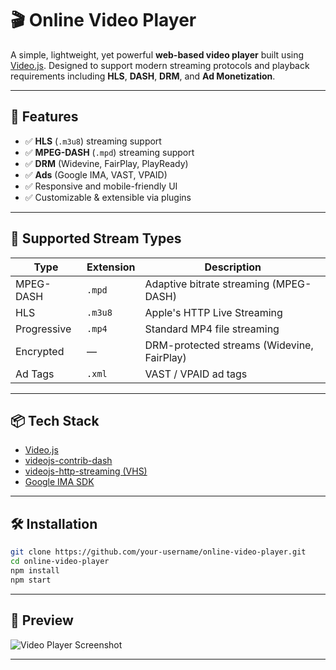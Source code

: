 # 🎬 Online Video Player

A simple, lightweight, yet powerful **web-based video player** built using [Video.js](https://videojs.com/). Designed to support modern streaming protocols and playback requirements including **HLS**, **DASH**, **DRM**, and **Ad Monetization**.

---

## 🚀 Features

- ✅ **HLS** (`.m3u8`) streaming support
- ✅ **MPEG-DASH** (`.mpd`) streaming support
- ✅ **DRM** (Widevine, FairPlay, PlayReady)
- ✅ **Ads** (Google IMA, VAST, VPAID)
- ✅ Responsive and mobile-friendly UI
- ✅ Customizable & extensible via plugins

---

## 🧪 Supported Stream Types

| **Type**       | **Extension** | **Description**                                |
|----------------|---------------|------------------------------------------------|
| MPEG-DASH      | `.mpd`        | Adaptive bitrate streaming (MPEG-DASH)         |
| HLS            | `.m3u8`       | Apple's HTTP Live Streaming                    |
| Progressive    | `.mp4`        | Standard MP4 file streaming                    |
| Encrypted      | —             | DRM-protected streams (Widevine, FairPlay)     |
| Ad Tags        | `.xml`        | VAST / VPAID ad tags                           |

---


## 📦 Tech Stack

- [Video.js](https://videojs.com/)
- [videojs-contrib-dash](https://github.com/videojs/videojs-contrib-dash)
- [videojs-http-streaming (VHS)](https://github.com/videojs/http-streaming)
- [Google IMA SDK](https://developers.google.com/interactive-media-ads)

---

## 🛠️ Installation

```bash
git clone https://github.com/your-username/online-video-player.git
cd online-video-player
npm install
npm start
```

---

## 📸 Preview

![Video Player Screenshot](./preview.png)

---




